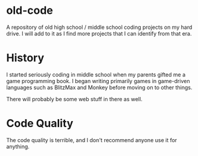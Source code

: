 old-code
========

A repository of old high school / middle school coding projects on my hard drive. I will add to it as I find more projects that I can identify from that era.


History
=======

I started seriously coding in middle school when my parents gifted me a game programming book. I began writing primarily games in game-driven languages such as BlitzMax and Monkey before moving on to other things.

There will probably be some web stuff in there as well.


Code Quality
============

The code quality is terrible, and I don't recommend anyone use it for anything.

